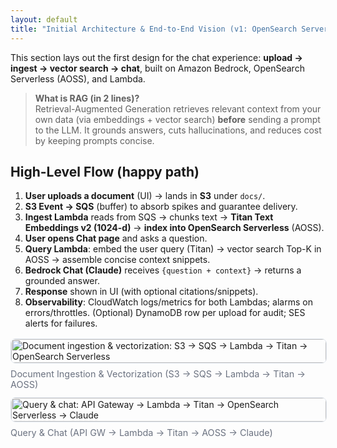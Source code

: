 ```yaml
---
layout: default
title: "Initial Architecture & End-to-End Vision (v1: OpenSearch Serverless)"
---
```


This section lays out the first design for the chat experience: **upload → ingest → vector search → chat**, built on Amazon Bedrock, OpenSearch Serverless (AOSS), and Lambda.

> **What is RAG (in 2 lines)?**  
> Retrieval-Augmented Generation retrieves relevant context from your own data (via embeddings + vector search) **before** sending a prompt to the LLM. It grounds answers, cuts hallucinations, and reduces cost by keeping prompts concise.

## High-Level Flow (happy path)
1. **User uploads a document** (UI) → lands in **S3** under `docs/`.
2. **S3 Event → SQS** (buffer) to absorb spikes and guarantee delivery.
3. **Ingest Lambda** reads from SQS → chunks text → **Titan Text Embeddings v2 (1024-d)** → **index into OpenSearch Serverless** (AOSS).
4. **User opens Chat page** and asks a question.
5. **Query Lambda**: embed the user query (Titan) → vector search Top-K in AOSS → assemble concise context snippets.
6. **Bedrock Chat (Claude)** receives `{question + context}` → returns a grounded answer.
7. **Response** shown in UI (with optional citations/snippets).
8. **Observability**: CloudWatch logs/metrics for both Lambdas; alarms on errors/throttles. (Optional) DynamoDB row per upload for audit; SES alerts for failures.


<!-- Side-by-side diagrams -->
<style>
  .img-row{display:flex;gap:12px;align-items:flex-start;flex-wrap:wrap;margin:1rem 0}
  .img-row figure{flex:1 1 420px;margin:0}
  .img-row img{width:100%;height:auto;border:1px solid #e2e8f0;border-radius:8px}
  .img-row figcaption{font-size:.9rem;color:#6b7280;margin-top:.5rem}
</style>

<div class="img-row">
  <figure>
    <img src="{{ '/assets/images/ingest-flow.png' | relative_url }}"
         alt="Document ingestion & vectorization: S3 → SQS → Lambda → Titan → OpenSearch Serverless">
    <figcaption>Document Ingestion & Vectorization (S3 → SQS → Lambda → Titan → AOSS)</figcaption>
  </figure>
  <figure>
    <img src="{{ '/assets/images/query-flow.png' | relative_url }}"
         alt="Query & chat: API Gateway → Lambda → Titan → OpenSearch Serverless → Claude">
    <figcaption>Query & Chat (API GW → Lambda → Titan → AOSS → Claude)</figcaption>
  </figure>
</div>